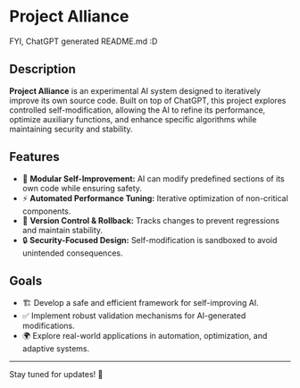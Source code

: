 # Project Alliance

FYI, ChatGPT generated README.md :D

## Description

**Project Alliance** is an experimental AI system designed to iteratively improve its own source code. Built on top of ChatGPT, this project explores controlled self-modification, allowing the AI to refine its performance, optimize auxiliary functions, and enhance specific algorithms while maintaining security and stability.

## Features

- 🚀 **Modular Self-Improvement:** AI can modify predefined sections of its own code while ensuring safety.
- ⚡ **Automated Performance Tuning:** Iterative optimization of non-critical components.
- 🔄 **Version Control & Rollback:** Tracks changes to prevent regressions and maintain stability.
- 🔒 **Security-Focused Design:** Self-modification is sandboxed to avoid unintended consequences.

## Goals

- 🏗️ Develop a safe and efficient framework for self-improving AI.
- ✅ Implement robust validation mechanisms for AI-generated modifications.
- 🌍 Explore real-world applications in automation, optimization, and adaptive systems.

---

Stay tuned for updates! 🚀
